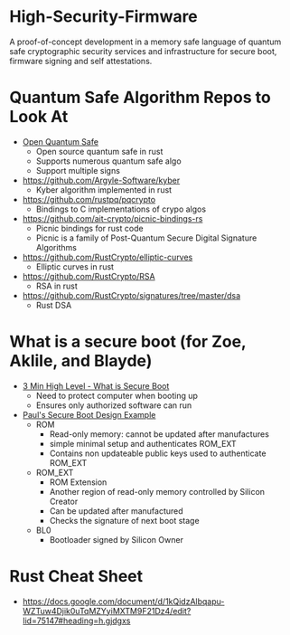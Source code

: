 # High-Security-Firmware
A proof-of-concept development in a memory safe language of quantum safe cryptographic security services and infrastructure for secure boot, firmware signing and self attestations.


# Quantum Safe Algorithm Repos to Look At
* [Open Quantum Safe](https://github.com/open-quantum-safe/liboqs-rust) 
    - Open source quantum safe in rust
    - Supports numerous quantum safe algo
    - Support multiple signs
* https://github.com/Argyle-Software/kyber 
    - Kyber algorithm implemented in rust
* https://github.com/rustpq/pqcrypto 
    - Bindings to C implementations of crypo algos
* https://github.com/ait-crypto/picnic-bindings-rs
    - Picnic bindings for rust code
    - Picnic is a family of Post-Quantum Secure Digital Signature Algorithms
* https://github.com/RustCrypto/elliptic-curves
    - Elliptic curves in rust
* https://github.com/RustCrypto/RSA
    - RSA in rust
* https://github.com/RustCrypto/signatures/tree/master/dsa
    - Rust DSA

    
# What is a secure boot (for Zoe, Aklile, and Blayde)
* [3 Min High Level - What is Secure Boot](https://www.youtube.com/watch?v=jjHCgNmMclE)
    - Need to protect computer when booting up
    - Ensures only authorized software can run 
* [Paul's Secure Boot Design Example](https://opentitan.org/book/doc/security/specs/secure_boot/)
  - ROM
    - Read-only memory: cannot be updated after manufactures
    - simple minimal setup and authenticates ROM_EXT
    - Contains non updateable public keys used to authenticate ROM_EXT
  - ROM_EXT
    - ROM Extension
    - Another region of read-only memory controlled by Silicon Creator
    - Can be updated after manufactured
    - Checks the signature of next boot stage
  - BL0
    - Bootloader signed by Silicon Owner
   
# Rust Cheat Sheet
* https://docs.google.com/document/d/1kQidzAlbqapu-WZTuw4Djik0uTqMZYyiMXTM9F21Dz4/edit?lid=75147#heading=h.gjdgxs 

